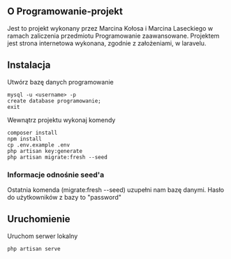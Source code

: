 ## O Programowanie-projekt

Jest to projekt wykonany przez Marcina Kołosa i Marcina Laseckiego w ramach zaliczenia przedmiotu Programowanie
zaawansowane. Projektem jest strona internetowa wykonana, zgodnie z założeniami, w laravelu.

## Instalacja

Utwórz bazę danych programowanie

```
mysql -u <username> -p
create database programowanie;
exit
```

Wewnątrz projektu wykonaj komendy

```
composer install
npm install
cp .env.example .env
php artisan key:generate
php artisan migrate:fresh --seed
```

### Informacje odnośnie seed'a

Ostatnia komenda (migrate:fresh --seed) uzupełni nam bazę danymi. Hasło do użytkowników z bazy to "password"

## Uruchomienie

Uruchom serwer lokalny

```
php artisan serve
```
